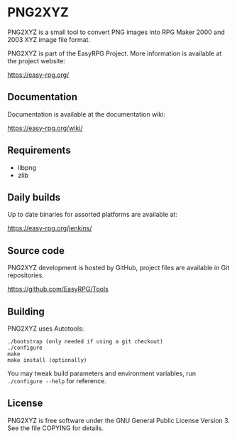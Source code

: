 PNG2XYZ
=======

PNG2XYZ is a small tool to convert PNG images into RPG Maker 2000 and 2003 XYZ
image file format.

PNG2XYZ is part of the EasyRPG Project.
More information is available at the project website:

https://easy-rpg.org/


Documentation
-------------

Documentation is available at the documentation wiki:

https://easy-rpg.org/wiki/


Requirements
------------

 * libpng
 * zlib


Daily builds
------------

Up to date binaries for assorted platforms are available at:

https://easy-rpg.org/jenkins/


Source code
-----------

PNG2XYZ development is hosted by GitHub, project files are available in Git
repositories.

https://github.com/EasyRPG/Tools


Building
--------

PNG2XYZ uses Autotools:

    ./bootstrap (only needed if using a git checkout)
    ./configure
    make
    make install (optionally)

You may tweak build parameters and environment variables, run
`./configure --help` for reference.


License
-------

PNG2XYZ is free software under the GNU General Public License Version 3. See
the file COPYING for details.
